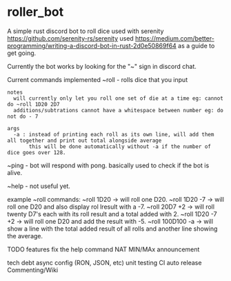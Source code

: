 # roller_bot
A simple rust discord bot to roll dice used with serenity https://github.com/serenity-rs/serenity
used https://medium.com/better-programming/writing-a-discord-bot-in-rust-2d0e50869f64 as a guide to get going.



Currently the bot works by looking for the "~" sign in discord chat.

Current commands implemented
  ~roll - rolls dice that you input
  
    notes
      will currently only let you roll one set of die at a time eg: cannot do ~roll 1D20 2D7
      additions/subtrations cannot have a whitespace between number eg: do not do - 7
      
    args
      -a : instead of printing each roll as its own line, will add them all together and print out total alongside average
           this will be done automatically without -a if the number of dice goes over 128.
           
  ~ping - bot will respond with pong. basically used to check if the bot is alive.
  
  ~help - not useful yet. 

  example ~roll commands:
    ~roll 1D20  -> will roll one D20.
    ~roll 1D20 -7  -> will roll one D20 and also display rol lresult with a -7.
    ~roll 20D7 +2  -> will roll twenty D7's each with its roll result and a total added with 2.
    ~roll 1D20 -7 +2 -> will roll one D20 and add the result with -5.
    ~roll 100D100 -a -> will show a line with the total added result of all rolls and another line showing the average.
  
  
  
TODO
  features
    fix the help command
    NAT MIN/MAx announcement
    
  tech debt
    async
    config (RON, JSON, etc)
    unit testing
    CI
    auto release
    Commenting/Wiki
   
    
    
